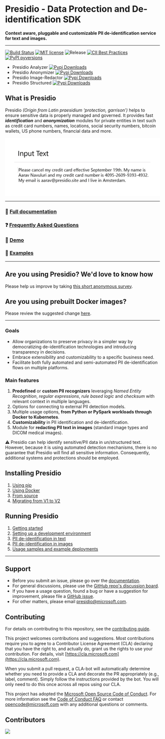# Presidio - Data Protection and De-identification SDK

**Context aware, pluggable and customizable PII de-identification service for text and images.**

---

[![Build Status](https://dev.azure.com/csedevil/Presidio/_apis/build/status/Presidio-CI%20V2?branchName=main)](https://dev.azure.com/csedevil/Presidio/_build/latest?definitionId=212&branchName=main)
[![MIT license](https://img.shields.io/badge/license-MIT-brightgreen.svg)](http://opensource.org/licenses/MIT)
![Release](https://img.shields.io/github/release/Microsoft/presidio.svg)
[![CII Best Practices](https://bestpractices.coreinfrastructure.org/projects/6076/badge)](https://bestpractices.coreinfrastructure.org/projects/6076)
[![PyPI pyversions](https://img.shields.io/pypi/pyversions/presidio-analyzer.svg)](https://pypi.python.org/pypi/presidio-analyzer/)

- Presidio Analyzer [![Pypi Downloads](https://img.shields.io/pypi/dm/presidio-analyzer.svg)](https://img.shields.io/pypi/dm/presidio-analyzer.svg)
- Presidio Anonymizer [![Pypi Downloads](https://img.shields.io/pypi/dm/presidio-anonymizer.svg)](https://img.shields.io/pypi/dm/presidio-anonymizer.svg)
- Presidio Image-Redactor [![Pypi Downloads](https://img.shields.io/pypi/dm/presidio-image-redactor.svg)](https://img.shields.io/pypi/dm/presidio-image-redactor.svg)
- Presidio Structured [![Pypi Downloads](https://img.shields.io/pypi/dm/presidio-structured.svg)](https://img.shields.io/pypi/dm/presidio-structured.svg)
## What is Presidio

Presidio _(Origin from Latin praesidium ‘protection, garrison’)_ helps to ensure sensitive data is properly managed and governed. It provides fast **_identification_** and **_anonymization_** modules for private entities in text such as credit card numbers, names, locations, social security numbers, bitcoin wallets, US phone numbers, financial data and more.

![Presidio demo gif](docs/assets/changing_text.gif)

---

### :blue_book: [Full documentation](https://microsoft.github.io/presidio)

### :question: [Frequently Asked Questions](docs/faq.md)

### :thought_balloon: [Demo](https://aka.ms/presidio-demo)

### :flight_departure: [Examples](https://microsoft.github.io/presidio/samples/)

---

## Are you using Presidio? We'd love to know how

Please help us improve by taking [this short anonymous survey](https://forms.office.com/Pages/ResponsePage.aspx?id=v4j5cvGGr0GRqy180BHbR9LagCGNW01LpMix2pnFWFJUQjJDTVkwSlJYRkFPSUNNVlVRRVRWVDVNSy4u).

## Are you using prebuilt Docker images?
Please review the suggested change [here](https://github.com/microsoft/presidio/discussions/1601).

---

### Goals

- Allow organizations to preserve privacy in a simpler way by democratizing de-identification technologies and introducing transparency in decisions.
- Embrace extensibility and customizability to a specific business need.
- Facilitate both fully automated and semi-automated PII de-identification flows on multiple platforms.

### Main features

1. **Predefined** or **custom PII recognizers** leveraging _Named Entity Recognition_, _regular expressions_, _rule based logic_ and _checksum_ with relevant context in multiple languages.
2. Options for connecting to external PII detection models.
3. Multiple usage options, **from Python or PySpark workloads through Docker to Kubernetes**.
4. **Customizability** in PII identification and de-identification.
5. Module for **redacting PII text in images** (standard image types and DICOM medical images).

:warning: Presidio can help identify sensitive/PII data in un/structured text. However, because it is using automated detection mechanisms, there is no guarantee that Presidio will find all sensitive information. Consequently, additional systems and protections should be employed.



## Installing Presidio

1. [Using pip](https://microsoft.github.io/presidio/installation/#using-pip)
2. [Using Docker](https://microsoft.github.io/presidio/installation/#using-docker)
3. [From source](https://microsoft.github.io/presidio/installation/#install-from-source)
4. [Migrating from V1 to V2](./docs/presidio_V2.md)

## Running Presidio

1. [Getting started](https://microsoft.github.io/presidio/getting_started)
2. [Setting up a development environment](https://microsoft.github.io/presidio/development)
3. [PII de-identification in text](https://microsoft.github.io/presidio/text_anonymization)
4. [PII de-identification in images](https://microsoft.github.io/presidio/image-redactor)
5. [Usage samples and example deployments](https://microsoft.github.io/presidio/samples)

---

## Support

- Before you submit an issue, please go over the [documentation](https://microsoft.github.io/presidio/).
- For general discussions, please use the [GitHub repo's discussion board](https://github.com/microsoft/presidio/discussions).
- If you have a usage question, found a bug or have a suggestion for improvement, please file a [GitHub issue](https://github.com/microsoft/presidio/issues).
- For other matters, please email [presidio@microsoft.com](mailto:presidio@microsoft.com).

## Contributing

For details on contributing to this repository, see the [contributing guide](CONTRIBUTING.md).

This project welcomes contributions and suggestions. Most contributions require you to agree to a
Contributor License Agreement (CLA) declaring that you have the right to, and actually do, grant us
the rights to use your contribution. For details, visit [https://cla.microsoft.com](https://cla.microsoft.com).

When you submit a pull request, a CLA-bot will automatically determine whether you need to provide
a CLA and decorate the PR appropriately (e.g., label, comment). Simply follow the instructions
provided by the bot. You will only need to do this once across all repos using our CLA.

This project has adopted the [Microsoft Open Source Code of Conduct](https://opensource.microsoft.com/codeofconduct/).
For more information see the [Code of Conduct FAQ](https://opensource.microsoft.com/codeofconduct/faq/) or
contact [opencode@microsoft.com](mailto:opencode@microsoft.com) with any additional questions or comments.

## Contributors

<!-- ALL-CONTRIBUTORS-LIST:START - Do not remove or modify this section -->
<!-- prettier-ignore-start -->
<!-- markdownlint-disable -->
<!-- markdownlint-restore -->
<!-- prettier-ignore-end -->
<!-- ALL-CONTRIBUTORS-LIST:END -->
<a href="https://github.com/microsoft/presidio/graphs/contributors">
  <img src="https://contrib.rocks/image?repo=microsoft/presidio" />
</a>
